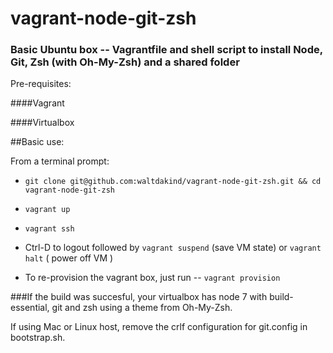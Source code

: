 # vagrant-node-git-zsh
### Basic Ubuntu box -- Vagrantfile and shell script to install Node, Git, Zsh (with Oh-My-Zsh) and a shared folder

Pre-requisites:

####Vagrant

####Virtualbox

##Basic use:

From a terminal prompt:

* `git clone git@github.com:waltdakind/vagrant-node-git-zsh.git && cd vagrant-node-git-zsh`
 
* `vagrant up`

* `vagrant ssh`

* Ctrl-D to logout followed by `vagrant suspend` (save VM state)
or `vagrant halt` ( power off VM )

* To re-provision the vagrant box, just run --      `vagrant provision`

###If the build was succesful, your virtualbox has node 7 with build-essential, git and zsh using a theme from Oh-My-Zsh.

If using Mac or Linux host, remove the crlf configuration for git.config in bootstrap.sh.




